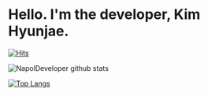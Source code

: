 # Hello. I'm the developer, Kim Hyunjae.

<div>

[![Hits](https://hits.seeyoufarm.com/api/count/incr/badge.svg?url=https://github.com/NapolDeveloper)](https://hits.seeyoufarm.com)

  </div>

![NapolDeveloper github stats](https://github-readme-stats.vercel.app/api?username=NapolDeveloper&show_icons=true&theme=dracula)

[![Top Langs](https://github-readme-stats.vercel.app/api/top-langs/?username=NapolDeveloper&layout=compact)](https://github.com/anuraghazra/github-readme-stats)
